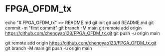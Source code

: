 # FPGA_OFDM_tx

echo "# FPGA_OFDM_tx" >> README.md
git init
git add README.md
git commit -m "first commit"
git branch -M main
git remote add origin https://github.com/chengyao123/FPGA_OFDM_tx.git
git push -u origin main

git remote add origin https://github.com/chengyao123/FPGA_OFDM_tx.git
git branch -M main
git push -u origin main
